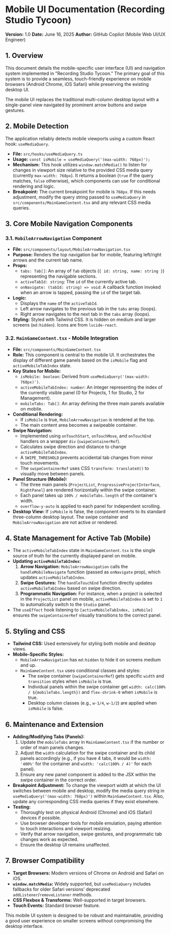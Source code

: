 # Mobile UI Documentation (Recording Studio Tycoon)

**Version:** 1.0
**Date:** June 16, 2025
**Author:** GitHub Copilot (Mobile Web UI/UX Engineer)

## 1. Overview

This document details the mobile-specific user interface (UI) and navigation system implemented in "Recording Studio Tycoon." The primary goal of this system is to provide a seamless, touch-friendly experience on mobile browsers (Android Chrome, iOS Safari) while preserving the existing desktop UI.

The mobile UI replaces the traditional multi-column desktop layout with a single-panel view navigated by prominent arrow buttons and swipe gestures.

## 2. Mobile Detection

The application reliably detects mobile viewports using a custom React hook: `useMediaQuery`.

*   **File:** `src/hooks/useMediaQuery.ts`
*   **Usage:** `const isMobile = useMediaQuery('(max-width: 768px)');`
*   **Mechanism:** This hook utilizes `window.matchMedia()` to listen for changes in viewport size relative to the provided CSS media query (currently `max-width: 768px`). It returns a boolean (`true` if the query matches, `false` otherwise), which components can use for conditional rendering and logic.
*   **Breakpoint:** The current breakpoint for mobile is `768px`. If this needs adjustment, modify the query string passed to `useMediaQuery` in `src/components/MainGameContent.tsx` and any relevant CSS media queries.

## 3. Core Mobile Navigation Components

### 3.1. `MobileArrowNavigation` Component

*   **File:** `src/components/layout/MobileArrowNavigation.tsx`
*   **Purpose:** Renders the top navigation bar for mobile, featuring left/right arrows and the current tab name.
*   **Props:**
    *   `tabs: Tab[]`: An array of `Tab` objects (`{ id: string, name: string }`) representing the navigable sections.
    *   `activeTabId: string`: The `id` of the currently active tab.
    *   `onNavigate: (tabId: string) => void`: A callback function invoked when an arrow is tapped, passing the `id` of the target tab.
*   **Logic:**
    *   Displays the `name` of the `activeTabId`.
    *   Left arrow navigates to the previous tab in the `tabs` array (loops).
    *   Right arrow navigates to the next tab in the `tabs` array (loops).
*   **Styling:** Styled with Tailwind CSS. It is hidden on medium and larger screens (`md:hidden`). Icons are from `lucide-react`.

### 3.2. `MainGameContent.tsx` - Mobile Integration

*   **File:** `src/components/MainGameContent.tsx`
*   **Role:** This component is central to the mobile UI. It orchestrates the display of different game panels based on the `isMobile` flag and `activeMobileTabIndex` state.
*   **Key States for Mobile:**
    *   `isMobile: boolean`: Derived from `useMediaQuery('(max-width: 768px)')`.
    *   `activeMobileTabIndex: number`: An integer representing the index of the currently visible panel (0 for Projects, 1 for Studio, 2 for Management).
    *   `mobileTabs: Tab[]`: An array defining the three main panels available on mobile.
*   **Conditional Rendering:**
    *   If `isMobile` is true, `MobileArrowNavigation` is rendered at the top.
    *   The main content area becomes a swipeable container.
*   **Swipe Navigation:**
    *   Implemented using `onTouchStart`, `onTouchMove`, and `onTouchEnd` handlers on a wrapper `div` (`swipeContainerRef`).
    *   Calculates swipe direction and distance to change `activeMobileTabIndex`.
    *   A `SWIPE_THRESHOLD` prevents accidental tab changes from minor touch movements.
    *   The `swipeContainerRef` uses CSS `transform: translateX()` to visually move between panels.
*   **Panel Structure (Mobile):**
    *   The three main panels (`ProjectList`, `ProgressiveProjectInterface`, `RightPanel`) are rendered horizontally within the swipe container.
    *   Each panel takes up `100% / mobileTabs.length` of the container's width.
    *   `overflow-y-auto` is applied to each panel for independent scrolling.
*   **Desktop View:** If `isMobile` is false, the component reverts to its standard three-column desktop layout. The swipe container and `MobileArrowNavigation` are not active or rendered.

## 4. State Management for Active Tab (Mobile)

*   The `activeMobileTabIndex` state in `MainGameContent.tsx` is the single source of truth for the currently displayed panel on mobile.
*   **Updating `activeMobileTabIndex`:**
    1.  **Arrow Navigation:** `MobileArrowNavigation` calls the `handleMobileNavigate` function (passed as `onNavigate` prop), which updates `activeMobileTabIndex`.
    2.  **Swipe Gestures:** The `handleTouchEnd` function directly updates `activeMobileTabIndex` based on swipe direction.
    3.  **Programmatic Navigation:** For instance, when a project is selected in the `ProjectList` panel on mobile, `activeMobileTabIndex` is set to `1` to automatically switch to the `Studio` panel.
*   The `useEffect` hook listening to `[activeMobileTabIndex, isMobile]` ensures the `swipeContainerRef` visually transitions to the correct panel.

## 5. Styling and CSS

*   **Tailwind CSS:** Used extensively for styling both mobile and desktop views.
*   **Mobile-Specific Styles:**
    *   `MobileArrowNavigation` has `md:hidden` to hide it on screens medium and up.
    *   `MainGameContent.tsx` uses conditional classes and styles:
        *   The swipe container (`swipeContainerRef`) gets specific `width` and `transition` styles when `isMobile` is true.
        *   Individual panels within the swipe container get `width: calc(100% / ${mobileTabs.length})` and `flex-shrink-0` when `isMobile` is true.
        *   Desktop column classes (e.g., `w-1/4`, `w-1/2`) are applied when `isMobile` is false.

## 6. Maintenance and Extension

*   **Adding/Modifying Tabs (Panels):**
    1.  Update the `mobileTabs` array in `MainGameContent.tsx` if the number or order of main panels changes.
    2.  Adjust the `width` calculation for the swipe container and its child panels accordingly (e.g., if you have 4 tabs, it would be `width: '400%'` for the container and `width: 'calc(100% / 4)'` for each panel).
    3.  Ensure any new panel component is added to the JSX within the swipe container in the correct order.
*   **Breakpoint Adjustment:** To change the viewport width at which the UI switches between mobile and desktop, modify the media query string in `useMediaQuery('(max-width: 768px)')` within `MainGameContent.tsx`. Also, update any corresponding CSS media queries if they exist elsewhere.
*   **Testing:**
    *   Thoroughly test on physical Android (Chrome) and iOS (Safari) devices if possible.
    *   Use browser developer tools for mobile emulation, paying attention to touch interactions and viewport resizing.
    *   Verify that arrow navigation, swipe gestures, and programmatic tab changes work as expected.
    *   Ensure the desktop UI remains unaffected.

## 7. Browser Compatibility

*   **Target Browsers:** Modern versions of Chrome on Android and Safari on iOS.
*   **`window.matchMedia`:** Widely supported, but `useMediaQuery` includes fallbacks for older Safari versions' deprecated `addListener`/`removeListener` methods.
*   **CSS Flexbox & Transforms:** Well-supported in target browsers.
*   **Touch Events:** Standard browser feature.

This mobile UI system is designed to be robust and maintainable, providing a good user experience on smaller screens without compromising the desktop interface.
